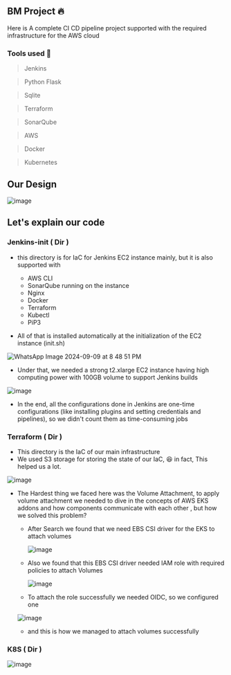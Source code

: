 ## BM Project 🔥
Here is A complete CI CD pipeline project supported with the required infrastructure for the AWS cloud
### Tools used 🧰
> Jenkins

> Python Flask

> Sqlite

> Terraform

> SonarQube

> AWS

> Docker

> Kubernetes


## Our Design
![image](https://github.com/user-attachments/assets/7652ca3c-5549-4c83-8b2d-67160ffd28a3)
## Let's explain our code
### Jenkins-init ( Dir )
- this directory is for IaC for Jenkins EC2 instance mainly, but it is also supported with
   * AWS CLI
   * SonarQube running on the instance
   * Nginx
   * Docker
   * Terraform
   * Kubectl
   * PiP3
    
- All of that is installed automatically at the initialization of the EC2 instance (init.sh)

![WhatsApp Image 2024-09-09 at 8 48 51 PM](https://github.com/user-attachments/assets/91fe8283-4a17-4d2a-b3d5-0b6dbfd13b81)

- Under that, we needed a strong t2.xlarge EC2 instance having high computing power with 100GB volume to support Jenkins builds
  
![image](https://github.com/user-attachments/assets/c3b93f53-c65b-41f4-91bd-9fdc0b41dad1)

- In the end, all the configurations done in Jenkins are one-time configurations (like installing plugins and setting credentials and pipelines), so we didn't count them as time-consuming jobs

### Terraform ( Dir )
- This directory is the IaC of our main infrastructure
- We used S3 storage for storing the state of our IaC, 😆 in fact, This helped us a lot.

![image](https://github.com/user-attachments/assets/8faf96ea-7c4c-4669-8233-1d277a0f4e05)

- The Hardest thing we faced here was the Volume Attachment, to apply volume attachment we needed to dive in the concepts of AWS EKS addons and how components communicate with each other , but how we solved this problem?
   * After Search we found that we need EBS CSI driver for the EKS to attach volumes

     ![image](https://github.com/user-attachments/assets/6735c4e5-cfb6-4f06-bcdb-d6cd20856b4f)

  * Also we found that this EBS CSI driver needed IAM role with required policies to attach Volumes
 
    ![image](https://github.com/user-attachments/assets/83772049-8673-40a7-9ece-274265df2c85)

  * To attach the role successfully we needed OIDC, so we configured one

  ![image](https://github.com/user-attachments/assets/5cd2c63b-75b0-4bf1-8e2b-1d43e7b5c03d)

  * and this is how we managed to attach volumes successfully
### K8S ( Dir )
![image](https://github.com/user-attachments/assets/85c6bbbc-0337-4132-89f3-70621a836785)

    

